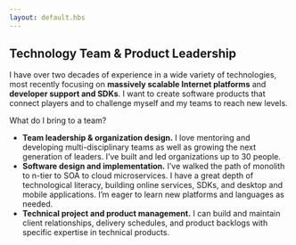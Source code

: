 ```yaml
---
layout: default.hbs
---
```

## Technology Team & Product Leadership

I have over two decades of experience in a wide variety of technologies, most recently focusing on **massively scalable Internet platforms** and **developer support and SDKs**. I want to create software products that connect players and to challenge myself and my teams to reach new levels.

What do I bring to a team?

 * **Team leadership & organization design.** I love mentoring and developing multi-disciplinary teams as well as growing the next generation of leaders. I’ve built and led organizations up to 30 people.
 * **Software design and implementation.** I’ve walked the path of monolith to n-tier to SOA to cloud microservices. I have a great depth of technological literacy, building online services, SDKs, and desktop and mobile applications. I’m eager to learn new platforms and languages as needed.
 * **Technical project and product management.** I can build and maintain client relationships, delivery schedules, and product backlogs with specific expertise in technical products.
